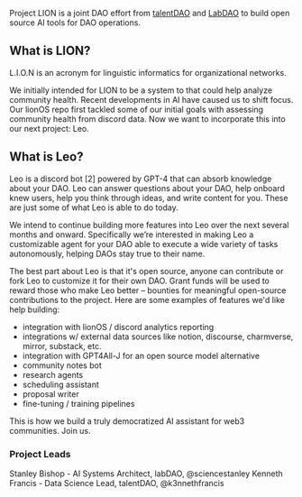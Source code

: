 Project LION is a joint DAO effort from [talentDAO](https://talentdao.mirror.xyz/) and [LabDAO](https://www.labdao.xyz/) to build open source AI tools for DAO operations.

## What is LION?

L.I.O.N is an acronym for linguistic informatics for organizational networks.

We initially intended for LION to be a system to that could help analyze community health. Recent developments in AI have caused us to shift focus. Our lionOS repo first tackled some of our initial goals with assessing community health from discord data. Now we want to incorporate this into our next project: Leo.

## What is Leo?

Leo is a discord bot [2] powered by GPT-4 that can absorb knowledge about your DAO. Leo can answer questions about your DAO, help onboard knew users, help you think through ideas, and write content for you. These are just some of what Leo is able to do today.

We intend to continue building more features into Leo over the next several months and onward. Specifically we’re interested in making Leo a customizable agent for your DAO able to execute a wide variety of tasks autonomously, helping DAOs stay true to their name.

The best part about Leo is that it's open source, anyone can contribute or fork Leo to customize it for their own DAO. Grant funds will be used to reward those who make Leo better – bounties for meaningful open-source contributions to the project. Here are some examples of features we'd like help building:

- integration with lionOS / discord analytics reporting
- integrations w/ external data sources like notion, discourse, charmverse, mirror, substack, etc.
- integration with GPT4All-J for an open source model alternative
- community notes bot
- research agents
- scheduling assistant
- proposal writer
- fine-tuning / training pipelines

This is how we build a truly democratized AI assistant for web3 communities. Join us.

### Project Leads
Stanley Bishop - AI Systems Architect, labDAO, @sciencestanley
Kenneth Francis - Data Science Lead, talentDAO, @k3nnethfrancis
